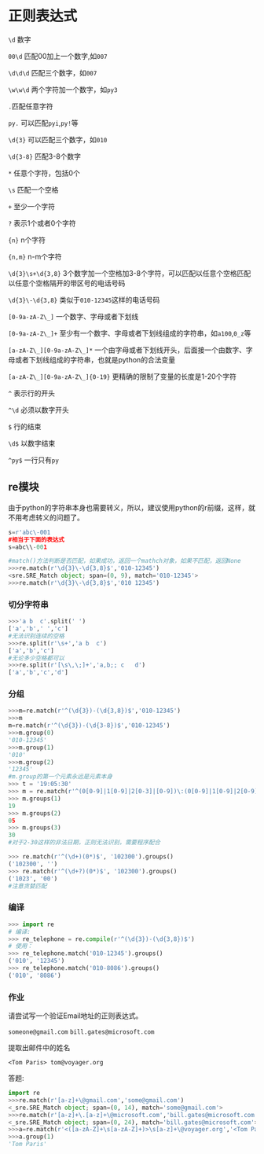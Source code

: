 

# 正则表达式

`\d` 数字 

`00\d` 匹配00加上一个数字,如`007`

`\d\d\d` 匹配三个数字，如`007`

`\w\w\d` 两个字符加一个数字，如`py3`


`.`匹配任意字符

`py.` 可以匹配`pyi`,`py!`等 

`\d{3}` 可以匹配三个数字，如`010`

`\d{3-8}` 匹配3-8个数字

`*` 任意个字符，包括0个

`\s` 匹配一个空格

`+` 至少一个字符

`?` 表示1个或者0个字符

`{n}` n个字符

`{n,m}` n-m个字符

`\d{3}\s+\d{3,8}` 3个数字加一个空格加3-8个字符，可以匹配以任意个空格匹配以任意个空格隔开的带区号的电话号码

`\d{3}\-\d{3,8}` 类似于`010-12345`这样的电话号码

`[0-9a-zA-Z\_]` 一个数字、字母或者下划线

`[0-9a-zA-Z\_]+` 至少有一个数字、字母或者下划线组成的字符串，如`a100`,`0_z`等

`[a-zA-Z\_][0-9a-zA-Z\_]*` 一个由字母或者下划线开头，后面接一个由数字、字母或者下划线组成的字符串，也就是python的合法变量

`[a-zA-Z\_][0-9a-zA-Z\_]{0-19}` 更精确的限制了变量的长度是1-20个字符

`^` 表示行的开头

`^\d` 必须以数字开头

`$` 行的结束

`\d$` 以数字结束

`^py$` 一行只有`py`


## re模块

由于python的字符串本身也需要转义，所以，建议使用python的r前缀，这样，就不用考虑转义的问题了。

```python
s=r'abc\-001 
#相当于下面的表达式
s=abc\\-001
```

```python
#match()方法判断是否匹配，如果成功，返回一个mathch对象，如果不匹配，返回None
>>>re.match(r'\d{3}\-\d{3,8}$','010-12345')
<sre.SRE_Match object; span=(0, 9), match='010-12345'>
>>>re.match(r'\d{3}\-\d{3,8}$','010 12345')

```
### 切分字符串
```python
>>>'a b  c'.split(' ')
['a','b',' ','c']
#无法识别连续的空格
>>>re.split(r'\s+','a b  c')
['a','b','c']
#无论多少空格都可以
>>>re.split(r'[\s\,\;]+','a,b;; c   d')
['a','b','c','d']
```
### 分组
```python
>>>m=re.match(r'^(\d{3})-(\d{3,8})$','010-12345')
>>>m
m=re.match(r'^(\d{3})-(\d{3-8})$','010-12345')
>>>m.group(0)
'010-12345'
>>>m.group(1)
'010'
>>>m.group(2)
'12345'
#m.group的第一个元素永远是元素本身
>>> t = '19:05:30'
>>> m = re.match(r'^(0[0-9]|1[0-9]|2[0-3]|[0-9])\:(0[0-9]|1[0-9]|2[0-9]|3[0-9]|4[0-9]|5[0-9]|[0-9])\:(0[0-9]|1[0-9]|2[0-9]|3[0-9]|4[0-9]|5[0-9]|[0-9])$', t)
>>> m.groups(1)
19
>>> m.groups(2)
05
>>> m.groups(3)
30
#对于2-30这样的非法日期，正则无法识别，需要程序配合
```

```python
>>> re.match(r'^(\d+)(0*)$', '102300').groups()
('102300', '')
>>> re.match(r'^(\d+?)(0*)$', '102300').groups()
('1023', '00')
#注意贪婪匹配
```
### 编译
```python
>>> import re
# 编译:
>>> re_telephone = re.compile(r'^(\d{3})-(\d{3,8})$')
# 使用：
>>> re_telephone.match('010-12345').groups()
('010', '12345')
>>> re_telephone.match('010-8086').groups()
('010', '8086')
```
### 作业
请尝试写一个验证Email地址的正则表达式。

`someone@gmail.com`
`bill.gates@microsoft.com`

提取出邮件中的姓名

`<Tom Paris> tom@voyager.org`

答题:

```python
import re
>>>re.match(r'[a-z]+\@gmail.com','some@gmail.com')
<_sre.SRE_Match object; span=(0, 14), match='some@gmail.com'>
>>>re.match(r'[a-z]+\.[a-z]+\@microsoft.com','bill.gates@microsoft.com')
<_sre.SRE_Match object; span=(0, 24), match='bill.gates@microsoft.com'>
>>>a=re.match(r'<([a-zA-Z]+\s[a-zA-Z]+)>\s[a-z]+\@voyager.org','<Tom Paris> tom@voyager.org')
>>>a.group(1)
'Tom Paris'
```
